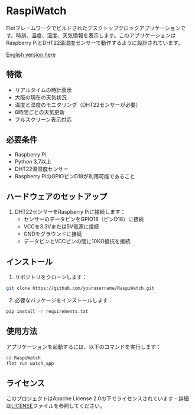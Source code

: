 # RaspiWatch

Fletフレームワークでビルドされたデスクトップクロックアプリケーションです。時刻、温度、湿度、天気情報を表示します。このアプリケーションはRaspberry PiとDHT22温湿度センサーで動作するように設計されています。

[English version here](README.md)

## 特徴

- リアルタイムの時計表示
- 大阪の現在の天気状況
- 温度と湿度のモニタリング（DHT22センサーが必要）
- 6時間ごとの天気更新
- フルスクリーン表示対応

## 必要条件

- Raspberry Pi
- Python 3.7以上
- DHT22温湿度センサー
- Raspberry PiのGPIOピンD18が利用可能であること

## ハードウェアのセットアップ

1. DHT22センサーをRaspberry Piに接続します：
   - センサーのデータピンをGPIO18（ピンD18）に接続
   - VCCを3.3Vまたは5V電源に接続
   - GNDをグラウンドに接続
   - データピンとVCCピンの間に10KΩ抵抗を接続

## インストール

1. リポジトリをクローンします：
```bash
git clone https://github.com/yourusername/RaspiWatch.git
```

2. 必要なパッケージをインストールします：
```bash
pip install -r requirements.txt
```

## 使用方法

アプリケーションを起動するには、以下のコマンドを実行します：
```bash
cd RaspiWatch
flet run watch_app
```

## ライセンス

このプロジェクトはApache License 2.0の下でライセンスされています - 詳細は[LICENSE](LICENSE)ファイルを参照してください。
